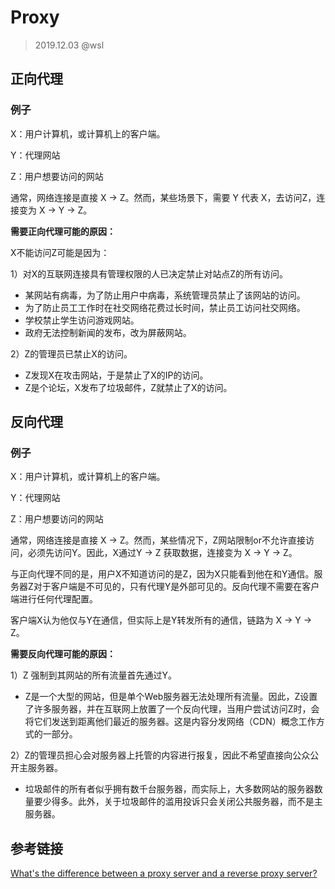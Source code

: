 # Proxy

> 2019.12.03 @wsl

## 正向代理



### 例子

X：用户计算机，或计算机上的客户端。

Y：代理网站

Z：用户想要访问的网站

通常，网络连接是直接 X -> Z。然而，某些场景下，需要 Y 代表 X，去访问Z，连接变为 X -> Y -> Z。

**需要正向代理可能的原因：**

X不能访问Z可能是因为：

1）对X的互联网连接具有管理权限的人已决定禁止对站点Z的所有访问。

- 某网站有病毒，为了防止用户中病毒，系统管理员禁止了该网站的访问。
- 为了防止员工工作时在社交网络花费过长时间，禁止员工访问社交网络。
- 学校禁止学生访问游戏网站。
- 政府无法控制新闻的发布，改为屏蔽网站。

2）Z的管理员已禁止X的访问。

- Z发现X在攻击网站，于是禁止了X的IP的访问。
- Z是个论坛，X发布了垃圾邮件，Z就禁止了X的访问。



## 反向代理



### 例子

X：用户计算机，或计算机上的客户端。

Y：代理网站

Z：用户想要访问的网站

通常，网络连接是直接 X -> Z。然而，某些情况下，Z网站限制or不允许直接访问，必须先访问Y。因此，X通过Y -> Z 获取数据，连接变为 X -> Y -> Z。

与正向代理不同的是，用户X不知道访问的是Z，因为X只能看到他在和Y通信。服务器Z对于客户端是不可见的，只有代理Y是外部可见的。反向代理不需要在客户端进行任何代理配置。

客户端X认为他仅与Y在通信，但实际上是Y转发所有的通信，链路为 X -> Y -> Z。

**需要反向代理可能的原因：**

1）Z 强制到其网站的所有流量首先通过Y。

- Z是一个大型的网站，但是单个Web服务器无法处理所有流量。因此，Z设置了许多服务器，并在互联网上放置了一个反向代理，当用户尝试访问Z时，会将它们发送到距离他们最近的服务器。这是内容分发网络（CDN）概念工作方式的一部分。

2）Z的管理员担心会对服务器上托管的内容进行报复，因此不希望直接向公众公开主服务器。

- 垃圾邮件的所有者似乎拥有数千台服务器，而实际上，大多数网站的服务器数量要少得多。此外，关于垃圾邮件的滥用投诉只会关闭公共服务器，而不是主服务器。



## 参考链接

 [What's the difference between a proxy server and a reverse proxy server?](https://stackoverflow.com/questions/224664/whats-the-difference-between-a-proxy-server-and-a-reverse-proxy-server)


